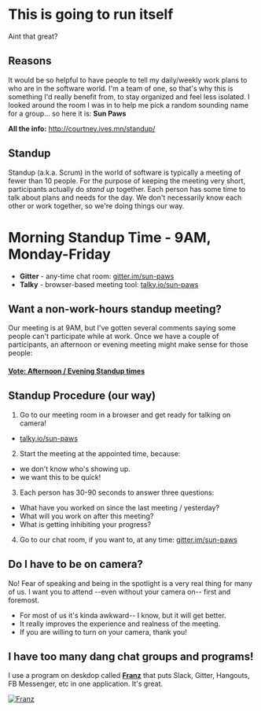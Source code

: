 # This is going to run itself
Aint that great?

## Reasons
It would be so helpful to have people to tell my daily/weekly work plans to who are in the software world. I'm a team of one, so that's why this is something I'd really benefit from, to stay organized and feel less isolated. I looked around the room I was in to help me pick a random sounding name for a group... so here it is: __Sun Paws__

__All the info:__ http://courtney.ives.mn/standup/

## Standup
Standup (a.k.a. Scrum) in the world of software is typically a meeting of fewer than 10 people. For the purpose of keeping the meeting very short, participants actually do *stand up* together. Each person has some time to talk about plans and needs for the day. We don't necessarily know each other or work together, so we're doing things our way.

# Morning Standup Time - 9AM, Monday-Friday

- **Gitter** - any-time chat room: [gitter.im/sun-paws](http://gitter.im/sun-paws)
- **Talky** - browser-based meeting tool: [talky.io/sun-paws](http://talky.io/sun-paws)

## Want a non-work-hours standup meeting? 
Our meeting is at 9AM, but I've gotten several comments saying some people can't participate while at work. Once we have a couple of participants, an afternoon or evening meeting might make sense for those people:
#### [Vote: Afternoon / Evening Standup times](https://doodle.com/poll/zwan3g3cgrr3bp2b)

## Standup Procedure (our way)
1. Go to our meeting room in a browser and get ready for talking on camera!
  - [talky.io/sun-paws](http://talky.io/sun-paws)

2. Start the meeting at the appointed time, because:
 - we don't know who's showing up.
 - we want this to be quick!

3. Each person has 30-90 seconds to answer three questions: 
 - What have you worked on since the last meeting / yesterday?
 - What will you work on after this meeting?
 - What is getting inhibiting your progress?

4. Go to our chat room, if you want to, at any time: [gitter.im/sun-paws](http://gitter.im/sun-paws)


##  Do I have to be on camera?
No! Fear of speaking and being in the spotlight is a very real thing for many of us. I want you to attend --even without your camera on-- first and foremost.
- For most of us it's kinda awkward-- I know, but it will get better.
- It really improves the experience and realness of the meeting.
- If you are willing to turn on your camera, thank you!

## I have too many dang chat groups and programs!
I use a program on deskdop called __[Franz](http://meetfranz.com/)__ that puts Slack, Gitter, Hangouts, FB Messenger, etc in one application. It's great.

[![Franz](https://avatars0.githubusercontent.com/u/21120259?v=3&s=200)](http://meetfranz.com/)
